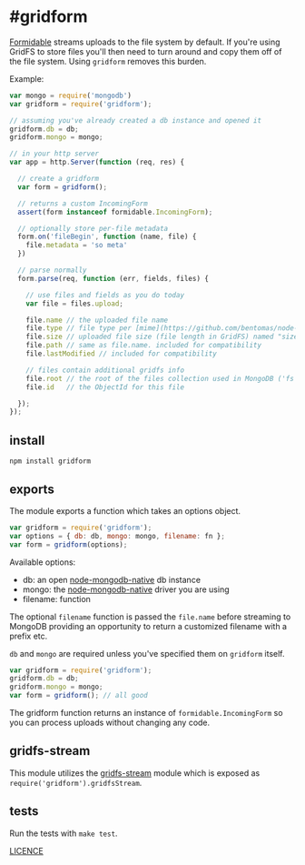 #gridform
======================

[Formidable](https://github.com/felixge/node-formidable) streams uploads to the file system by default. If you're using GridFS to store files you'll then need to turn around and copy them off of the file system. Using `gridform` removes this burden.

Example:

```js
var mongo = require('mongodb')
var gridform = require('gridform');

// assuming you've already created a db instance and opened it
gridform.db = db;
gridform.mongo = mongo;

// in your http server
var app = http.Server(function (req, res) {

  // create a gridform
  var form = gridform();

  // returns a custom IncomingForm
  assert(form instanceof formidable.IncomingForm);

  // optionally store per-file metadata
  form.on('fileBegin', function (name, file) {
    file.metadata = 'so meta'
  })

  // parse normally
  form.parse(req, function (err, fields, files) {

    // use files and fields as you do today
    var file = files.upload;

    file.name // the uploaded file name
    file.type // file type per [mime](https://github.com/bentomas/node-mime)
    file.size // uploaded file size (file length in GridFS) named "size" for compatibility
    file.path // same as file.name. included for compatibility
    file.lastModified // included for compatibility

    // files contain additional gridfs info
    file.root // the root of the files collection used in MongoDB ('fs' here means the full collection in mongo is named 'fs.files')
    file.id   // the ObjectId for this file

  });
});
```

## install

```
npm install gridform
```

## exports

The module exports a function which takes an options object.

```js
var gridform = require('gridform');
var options = { db: db, mongo: mongo, filename: fn };
var form = gridform(options);
```

Available options:

  - db: an open [node-mongodb-native](https://github.com/mongodb/node-mongodb-native) db instance
  - mongo: the [node-mongodb-native](https://github.com/mongodb/node-mongodb-native) driver you are using
  - filename: function

The optional `filename` function is passed the `file.name` before streaming to MongoDB providing an opportunity to return a customized filename with a prefix etc.

`db` and `mongo` are required unless you've specified them on `gridform` itself.

```js
var gridform = require('gridform');
gridform.db = db;
gridform.mongo = mongo;
var form = gridform(); // all good
```

The gridform function returns an instance of `formidable.IncomingForm` so you can process uploads without changing any code.

## gridfs-stream

This module utilizes the [gridfs-stream](https://github.com/aheckmann/gridfs-stream) module which is exposed as `require('gridform').gridfsStream`.

## tests

Run the tests with `make test`.

[LICENCE](https://github.com/aheckmann/gridform/blob/master/LICENSE)

